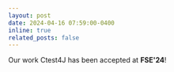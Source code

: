 ```yaml
---
layout: post
date: 2024-04-16 07:59:00-0400
inline: true
related_posts: false
---
```


Our work Ctest4J has been accepted at **FSE'24**!
